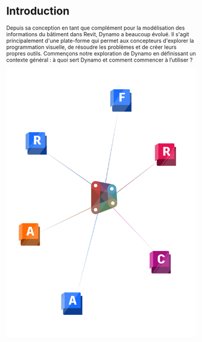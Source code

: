 # Introduction

Depuis sa conception en tant que complément pour la modélisation des informations du bâtiment dans Revit, Dynamo a beaucoup évolué. Il s'agit principalement d'une plate-forme qui permet aux concepteurs d'explorer la programmation visuelle, de résoudre les problèmes et de créer leurs propres outils. Commençons notre exploration de Dynamo en définissant un contexte général : à quoi sert Dynamo et comment commencer à l’utiliser ?

![Écosystème Dynamo](./images/introdynamocover.jpg)
